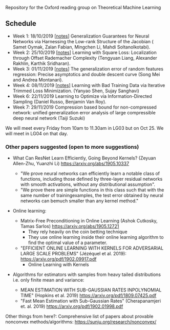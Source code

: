 Repository for the Oxford reading group on Theoretical Machine Learning 

## Schedule
+ Week 1: 18/10/2019 [[notes](./notes/low_rank_jac_thm.pdf)] Generalization Guarantees for Neural Networks via Harnessing the Low-rank Structure of the Jacobian ( Samet Oymak, Zalan Fabian, Mingchen Li, Mahdi Soltanolkotabi).
+ Week 2: 25/10/2019 [[notes](./notes/offset_rademacher_complexity.pdf)] Learning with Square Loss: Localization through Offset Rademacher Complexity (Tengyuan Liang, Alexander Rakhlin, Karthik Sridharan).
+ Week 3: 01/11/2019  [[notes](./notes/Double_Descent_for_Reading_Group.pdf)] The generalization error of random features regression: Precise asymptotics and double descent curve (Song Mei and Andrea Montanari).
+ Week 4: 08/11/2019 [[notes]](./notes/badtrainingdata_notes.pdf)  Learning with Bad Training Data via Iterative Trimmed Loss Minimization. (Yanyao Shen, Sujay Sanghavi)
+ Week 6: 22/11/2019  Learning to Optimize via Information-Directed Sampling (Daniel Russo, Benjamin Van Roy).
+ Week 7: 29/11/2019  Compression based bound for non-compressed network: unified generalization error analysis of large compressible deep neural network (Taiji Suzuki)

We will meet every Friday from 10am to 11.30am in LG03 but on Oct 25. We will meet in LG04 on that day. 

### Other papers suggested (open to more suggestions)

+ What Can ResNet Learn Efficiently, Going Beyond Kernels? (Zeyuan Allen-Zhu, Yuanzhi Li) https://arxiv.org/abs/1905.10337
   + "We prove  neural  networks  can efficiently  learn  a  notable  class  of  functions,  including  those  defined  by  three-layer  residual networks with smooth activations, without any distributional assumption".
   + "We prove there are simple functions in this class such that with the same number of trainingexamples,  the  test  error  obtained  by  neural  networks  can  bemuch  smaller than any kernel method."

+ Online learning:
   + Matrix-Free Preconditioning in Online Learning (Ashok Cutkosky, Tamas Sarlos) https://arxiv.org/abs/1905.12721 
      + They rely heavily on the coin betting technique
      + They use online learning inside their online learning algorithm to find the optimal value of a parameter.
   + "EFFICIENT ONLINE LEARNING WITH KERNELS FOR ADVERSARIAL LARGE SCALE PROBLEMS" (Jézéquel et al.  2019): https://arxiv.org/pdf/1902.09917.pdf
      + Online Learning with Kernels

+ Algorithms for estimators with samples from heavy tailed distributions i.e. only finite mean and variance:
   + MEAN ESTIMATION WITH SUB-GAUSSIAN RATES INPOLYNOMIAL TIME" (Hopkins et al. 2019) https://arxiv.org/pdf/1809.07425.pdf
   + "Fast Mean Estimation with Sub-Gaussian Rates" (Cherapanamjeri et. al. 2019) https://arxiv.org/pdf/1902.01998.pdf

Other things from here?: Comprehensive list of papers about provable nonconvex methods/algorithms: https://sunju.org/research/nonconvex/ 




